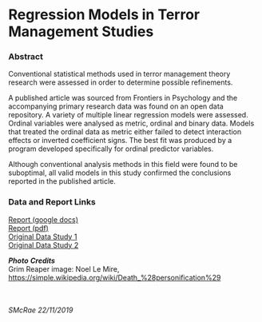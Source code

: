 # Regression Models in Terror Management Studies

### Abstract

Conventional statistical methods used in terror management theory research were assessed in order to 
determine possible refinements. 

A published article was sourced from Frontiers in Psychology and the accompanying primary research data 
was found on an open data repository. A variety of multiple linear regression models were assessed. 
Ordinal variables were analysed as metric, ordinal and binary data. Models that treated the ordinal 
data as metric either failed to detect interaction effects or inverted coefficient signs. The best fit 
was produced by a program developed specifically for ordinal predictor variables. 

Although conventional analysis methods in this field were found to be suboptimal, all valid models in 
this study confirmed the conclusions reported in the published article.

### Data and Report Links

[Report (google docs)](https://docs.google.com/document/d/1oxsSpUl5M1c_3JQwaIOyQ0mhT3f-OFIU/edit?usp=sharing&ouid=113254014887000466986&rtpof=true&sd=true)<br>
[Report (pdf)](https://github.com/slmcrae/terror_management_studies/blob/master/terror_management_studies.pdf)<br>
[Original Data Study 1](https://github.com/slmcrae/terror_management_studies/blob/master/TMMS%20-%20Study%201%20(prepped%2C%20recoded).xlsx)<br>
[Original Data Study 2](https://github.com/slmcrae/terror_management_studies/blob/master/TMMS%20-%20Study%202%20(prepped%2C%20recoded).xlsx)<br>

**_Photo_** **_Credits_**<br>
Grim Reaper image: Noel Le Mire, https://simple.wikipedia.org/wiki/Death_%28personification%29<br>
<br>
<br>

_SMcRae_ _22/11/2019_<br>
